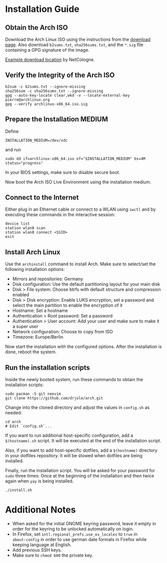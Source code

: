 # Installation Guide

## Obtain the Arch ISO

Download the Arch Linux ISO using the instructions from the [download page](https://archlinux.org/download/).
Also download `b2sums.txt`, `sha256sums.txt`, and the `*.sig` file containing a GPG signature of the image.

[Example download location](https://mirror.netcologne.de/archlinux/iso/latest/) by NetCologne.

## Verify the Integrity of the Arch ISO

```shell
b2sum -c b2sums.txt --ignore-missing
sha256sum -c sha256sums.txt --ignore-missing
gpg --auto-key-locate clear,wkd -v --locate-external-key pierre@archlinux.org
gpg --verify archlinux-x86_64.iso.sig
```

## Prepare the Installation MEDIUM

Define

```shell
INSTALLATION_MEDIUM=/dev/sdc
```

and run

```shell
sudo dd if=archlinux-x86_64.iso of="$INSTALLATION_MEDIUM" bs=4M status="progress"
```

In your BIOS settings, make sure to disable secure boot.

Now boot the Arch ISO Live Environment using the installation medium.

## Connect to the Internet

Either plug in an Ethernet cable or connect to a WLAN using `iwctl` and by executing these commands in the interactive session:

```shell
device list
station wlan0 scan
station wlan0 connect <SSID>
exit
```

## Install Arch Linux

Use the `archinstall` command to install Arch. Make sure to select/set the following installation options:

- Mirrors and repositories: Germany
- Disk configuration: Use the default partitioning layout for your main disk
- Disk > File system: Choose btrfs with default structure and compression enabled
- Disk > Disk encryption: Enable LUKS encryption, set a password and select the main partition to enable the encryption of it
- Hostname: Set a hostname
- Authentication > Root password: Set a password
- Authentication > User account: Add your user and make sure to make it a super user
- Network configuration: Choose to copy from ISO
- Timezone: Europe/Berlin

Now start the installation with the configured options.
After the installation is done, reboot the system.

## Run the installation scripts

Inside the newly booted system, run these commands to obtain the installation scripts:

```shell
sudo pacman -S git neovim
git clone https://github.com/drjole/arch.git
```

Change into the cloned directory and adjust the values in `config.sh` as needed:

```shell
cd arch
# Edit `config.sh`...
```

If you want to run additional host-specific configuration, add a `$(hostname).sh` script.
It will be executed at the end of the installation script.

Also, if you want to add host-specific dotfiles, add a `$(hostname)` directory in your dotfiles repository.
It will be stowed when dotfiles are being installed.

Finally, run the installation script.
You will be asked for your password for `sudo` three times: Once at the beginning of the installation and then twice again when `yay` is being installed.

```shell
./install.sh
```

# Additional Notes

- When asked for the initial GNOME keyring password, leave it empty in order for the keyring to be unlocked automatically on login.
- In Firefox, set `intl.regional_prefs.use_os_locales` to `true` in `about:config` in order to use german date formats in Firefox while keeping language at English.
- Add previous SSH keys.
- Make sure to `chmod 600` the private key.
